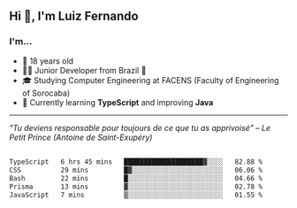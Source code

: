 <h2>Hi 👋, I'm Luiz Fernando</h2>

### I'm...
* 🤟 18 years old
* 👨‍💻 Junior Developer from Brazil 💚
* 🎓 Studying Computer Engineering at FACENS (Faculty of Engineering of Sorocaba)
* 🔭 Currently learning **TypeScript** and improving **Java**

---

_"Tu deviens responsable pour toujours de ce que tu as apprivoisé" – Le Petit Prince (Antoine de Saint-Exupéry)_

##

<!--START_SECTION:waka-->

```txt
TypeScript   6 hrs 45 mins   ████████████████████▓░░░░   82.88 %
CSS          29 mins         █▓░░░░░░░░░░░░░░░░░░░░░░░   06.06 %
Bash         22 mins         █░░░░░░░░░░░░░░░░░░░░░░░░   04.66 %
Prisma       13 mins         ▓░░░░░░░░░░░░░░░░░░░░░░░░   02.78 %
JavaScript   7 mins          ▒░░░░░░░░░░░░░░░░░░░░░░░░   01.55 %
```

<!--END_SECTION:waka-->

